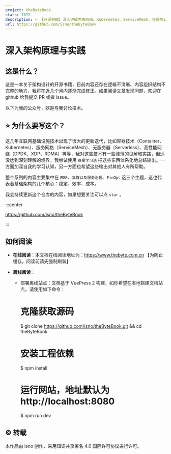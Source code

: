 ```yaml
---
project: theByteBook
stars: 7672
description: ⭐ 【开源书籍】深入讲解内核网络、Kubernetes、ServiceMesh、容器等云原生相关技术。经历实践检验的 DevOps、SRE指南。如发现错误，谢谢提issue
url: https://github.com/isno/theByteBook
---
```


深入架构原理与实践
=========

这是什么？
-----

这是一本关于架构设计的开源书籍，目前内容还存在逻辑不清晰、内容组织结构不完整的地方，我将在近几个月内逐渐完成修正。如果阅读文章发现问题，欢迎在 github 给我提交 PR 或者 issue。

以下为我的公众号，欢迎与我讨论技术。

⭐️ 为什么要写这个？
-----------

这几年互联网基础设施技术出现了很大的更新迭代，比如容器技术（Container、Kubernetes）、服务网格（ServiceMesh）、无服务器（Serverless）、高性能网络（DPDK、XDP、RDMA）等等，我对这些技术有一些浅薄的见解和实践，但远没达到深刻理解的境界，我尝试使用 `费曼学习法` 把这些东西体系化地总结输出。一方面加深自我的学习认知，另一方面也希望这些输出对其他人有所帮助。

整个系列的内容主要集中在 `网络`、`集群以及服务治理`、`FinOps` 这三个主题，这也代表着基础架构的几个核心：稳定、效率、成本。

我会持续更新这个仓库的内容，如果想要关注可以点 `star` 。

:::center

https://github.com/isno/theByteBook

:::

如何阅读
----

-   **在线阅读**：本文档在线阅读地址为：https://www.thebyte.com.cn 【为防止缓存，阅读前请先强制刷新】
    
-   **离线阅读**：
    
    -   部署离线站点：文档基于 VuePress 2 构建，如你希望在本地搭建文档站点，请使用如下命令：
        
        # 克隆获取源码
        $ git clone https://github.com/isno/theByteBook.git && cd theByteBook
        
        # 安装工程依赖
        $ npm install
        
        # 运行网站，地址默认为 http://localhost:8080
        $ npm run dev
        

©️ 转载
-----

  
本作品由 isno 创作，采用知识共享署名 4.0 国际许可协议进行许可。
